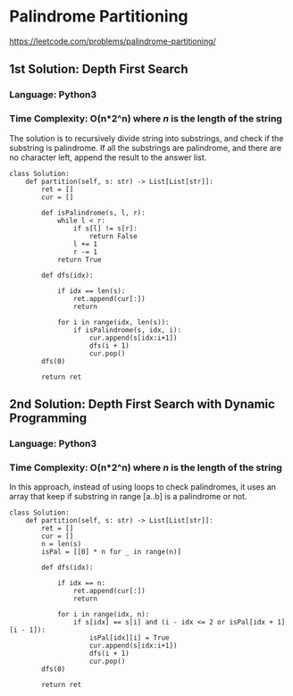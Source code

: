 # Palindrome Partitioning
https://leetcode.com/problems/palindrome-partitioning/

## 1st Solution: Depth First Search
### Language: Python3
### Time Complexity: O(n*2^n) where *n* is the length of the string

The solution is to recursively divide string into substrings, and check if the substring is palindrome. If all the substrings are palindrome, and there are no character left, append the result to the answer list.

```python3
class Solution:
    def partition(self, s: str) -> List[List[str]]:
        ret = []
        cur = []        
        
        def isPalindrome(s, l, r):
            while l < r:
                if s[l] != s[r]:
                    return False
                l += 1
                r -= 1
            return True
        
        def dfs(idx):            
            
            if idx == len(s):
                ret.append(cur[:])
                return
        
            for i in range(idx, len(s)):
                if isPalindrome(s, idx, i):
                    cur.append(s[idx:i+1])
                    dfs(i + 1)
                    cur.pop()
        dfs(0)    
        
        return ret
```

## 2nd Solution: Depth First Search with Dynamic Programming
### Language: Python3
### Time Complexity: O(n*2^n) where *n* is the length of the string

In this approach, instead of using loops to check palindromes, it uses an array that keep if substring in range [a..b] is a palindrome or not.

```python3
class Solution:
    def partition(self, s: str) -> List[List[str]]:
        ret = []
        cur = []        
        n = len(s)
        isPal = [[0] * n for _ in range(n)]
        
        def dfs(idx):            
            
            if idx == n:
                ret.append(cur[:])
                return
        
            for i in range(idx, n):
                if s[idx] == s[i] and (i - idx <= 2 or isPal[idx + 1][i - 1]):
                    isPal[idx][i] = True
                    cur.append(s[idx:i+1])
                    dfs(i + 1)
                    cur.pop()
        dfs(0)    
        
        return ret
```


